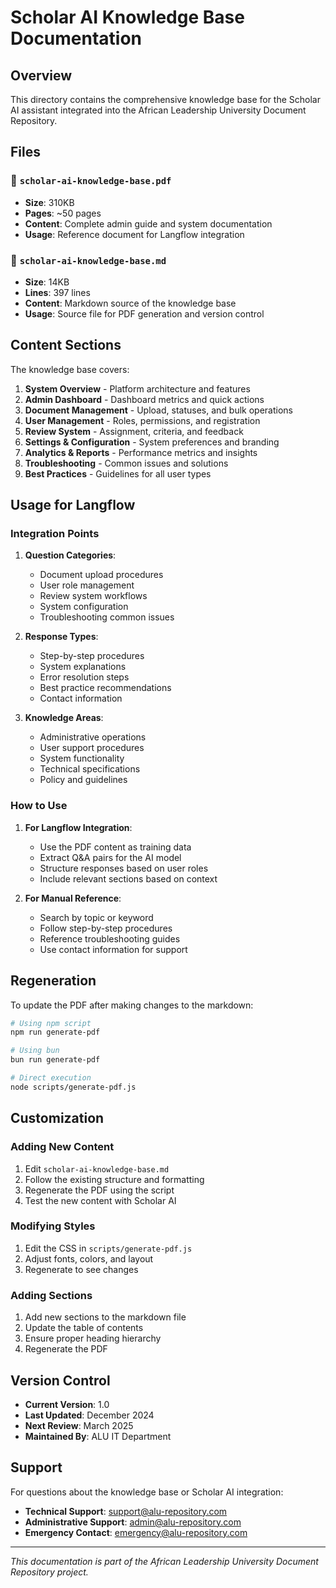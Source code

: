 # Scholar AI Knowledge Base Documentation

## Overview

This directory contains the comprehensive knowledge base for the Scholar AI assistant integrated into the African Leadership University Document Repository.

## Files

### 📄 `scholar-ai-knowledge-base.pdf`
- **Size**: 310KB
- **Pages**: ~50 pages
- **Content**: Complete admin guide and system documentation
- **Usage**: Reference document for Langflow integration

### 📝 `scholar-ai-knowledge-base.md`
- **Size**: 14KB
- **Lines**: 397 lines
- **Content**: Markdown source of the knowledge base
- **Usage**: Source file for PDF generation and version control

## Content Sections

The knowledge base covers:

1. **System Overview** - Platform architecture and features
2. **Admin Dashboard** - Dashboard metrics and quick actions
3. **Document Management** - Upload, statuses, and bulk operations
4. **User Management** - Roles, permissions, and registration
5. **Review System** - Assignment, criteria, and feedback
6. **Settings & Configuration** - System preferences and branding
7. **Analytics & Reports** - Performance metrics and insights
8. **Troubleshooting** - Common issues and solutions
9. **Best Practices** - Guidelines for all user types

## Usage for Langflow

### Integration Points

1. **Question Categories**:
   - Document upload procedures
   - User role management
   - Review system workflows
   - System configuration
   - Troubleshooting common issues

2. **Response Types**:
   - Step-by-step procedures
   - System explanations
   - Error resolution steps
   - Best practice recommendations
   - Contact information

3. **Knowledge Areas**:
   - Administrative operations
   - User support procedures
   - System functionality
   - Technical specifications
   - Policy and guidelines

### How to Use

1. **For Langflow Integration**:
   - Use the PDF content as training data
   - Extract Q&A pairs for the AI model
   - Structure responses based on user roles
   - Include relevant sections based on context

2. **For Manual Reference**:
   - Search by topic or keyword
   - Follow step-by-step procedures
   - Reference troubleshooting guides
   - Use contact information for support

## Regeneration

To update the PDF after making changes to the markdown:

```bash
# Using npm script
npm run generate-pdf

# Using bun
bun run generate-pdf

# Direct execution
node scripts/generate-pdf.js
```

## Customization

### Adding New Content

1. Edit `scholar-ai-knowledge-base.md`
2. Follow the existing structure and formatting
3. Regenerate the PDF using the script
4. Test the new content with Scholar AI

### Modifying Styles

1. Edit the CSS in `scripts/generate-pdf.js`
2. Adjust fonts, colors, and layout
3. Regenerate to see changes

### Adding Sections

1. Add new sections to the markdown file
2. Update the table of contents
3. Ensure proper heading hierarchy
4. Regenerate the PDF

## Version Control

- **Current Version**: 1.0
- **Last Updated**: December 2024
- **Next Review**: March 2025
- **Maintained By**: ALU IT Department

## Support

For questions about the knowledge base or Scholar AI integration:

- **Technical Support**: support@alu-repository.com
- **Administrative Support**: admin@alu-repository.com
- **Emergency Contact**: emergency@alu-repository.com

---

*This documentation is part of the African Leadership University Document Repository project.* 